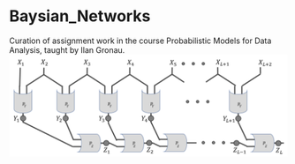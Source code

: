 # Baysian_Networks
Curation of assignment work in the course Probabilistic Models for Data Analysis, taught by Ilan Gronau.  
![alt text](https://github.com/sababaganoosh/Baysian_Networks/blob/master/circuit_config.png?raw=true)
